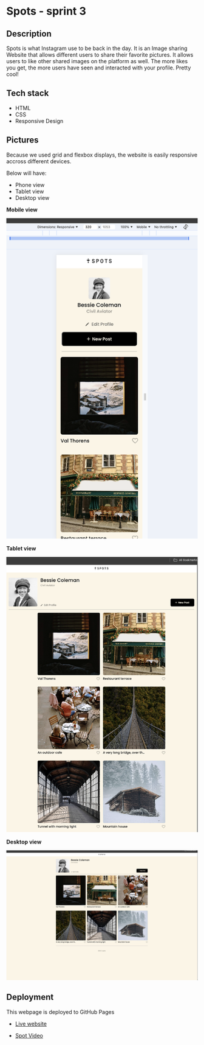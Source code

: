 # Spots - sprint 3

## Description

Spots is what Instagram use to be back in the day. It is an Image sharing Website that allows different users to share their favorite pictures. It allows users to like other shared images on the platform as well. The more likes you get, the more users have seen and interacted with your profile. Pretty cool!

## Tech stack

- HTML
- CSS
- Responsive Design

## Pictures

Because we used grid and flexbox displays, the website is easily responsive accross different devices.

Below will have:

- Phone view
- Tablet view
- Desktop view

**Mobile view**

<img src="./images/mobile-view.png" >

**Tablet view**

<img src="./images/tablet-view.png" >

**Desktop view**

<img src="./images/desktop-view.png">

## Deployment

This webpage is deployed to GitHub Pages

- [Live website](https://danieln2324.github.io/se_project_spots/)

- [Spot Video](https://drive.google.com/file/d/1xrx_pt9pv9cZ7Ce98aL4mtZSmWkTRhql/view?usp=sharing)
